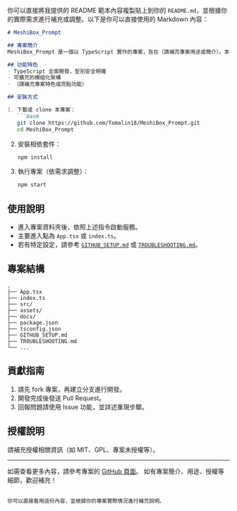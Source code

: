 你可以直接將我提供的 README 範本內容複製貼上到你的 `README.md`，並根據你的實際需求進行補充或調整。以下是你可以直接使用的 Markdown 內容：

```markdown
# MeshiBox_Prompt

## 專案簡介
MeshiBox_Prompt 是一個以 TypeScript 實作的專案，旨在（請補充專案用途或簡介）。本專案可用於（簡述主要應用情境或目標）。

## 功能特色
- TypeScript 全面開發，型別安全明確
- 可擴充的模組化架構
- （請補充專案特色或亮點功能）

## 安裝方式

1. 下載或 clone 本專案：
   ```bash
   git clone https://github.com/Tomalin18/MeshiBox_Prompt.git
   cd MeshiBox_Prompt
   ```

2. 安裝相依套件：
   ```bash
   npm install
   ```

3. 執行專案（依需求調整）：
   ```bash
   npm start
   ```

## 使用說明

- 進入專案資料夾後，依照上述指令啟動服務。
- 主要進入點為 `App.tsx` 或 `index.ts`。
- 若有特定設定，請參考 [`GITHUB_SETUP.md`](./GITHUB_SETUP.md) 或 [`TROUBLESHOOTING.md`](./TROUBLESHOOTING.md)。

## 專案結構

```
.
├── App.tsx
├── index.ts
├── src/
├── assets/
├── docs/
├── package.json
├── tsconfig.json
├── GITHUB_SETUP.md
├── TROUBLESHOOTING.md
└── ...
```

## 貢獻指南

1. 請先 fork 專案，再建立分支進行開發。
2. 開發完成後發送 Pull Request。
3. 回報問題請使用 Issue 功能，並詳述重現步驟。

## 授權說明

請補充授權相關資訊（如 MIT、GPL、專案未授權等）。

---

如需查看更多內容，請參考專案的 [GitHub 頁面](https://github.com/Tomalin18/MeshiBox_Prompt/tree/main/)。
如有專案簡介、用途、授權等細節，歡迎補充！
```

你可以直接套用這份內容，並根據你的專案實際情況進行補充說明。
